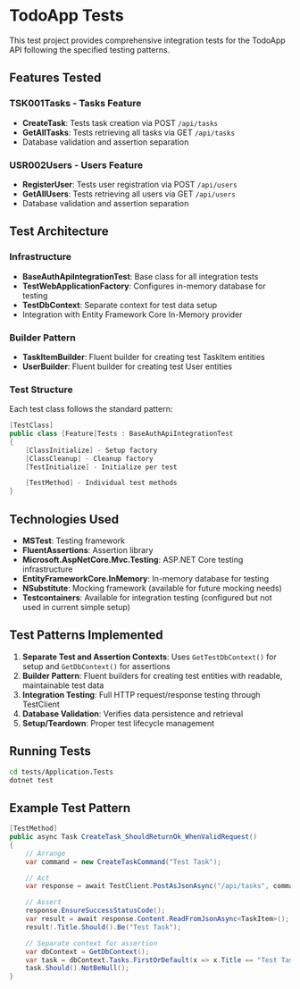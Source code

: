 # TodoApp Tests

This test project provides comprehensive integration tests for the TodoApp API following the specified testing patterns.

## Features Tested

### TSK001Tasks - Tasks Feature
- **CreateTask**: Tests task creation via POST `/api/tasks`
- **GetAllTasks**: Tests retrieving all tasks via GET `/api/tasks`
- Database validation and assertion separation

### USR002Users - Users Feature
- **RegisterUser**: Tests user registration via POST `/api/users`
- **GetAllUsers**: Tests retrieving all users via GET `/api/users`
- Database validation and assertion separation

## Test Architecture

### Infrastructure
- **BaseAuthApiIntegrationTest**: Base class for all integration tests
- **TestWebApplicationFactory**: Configures in-memory database for testing
- **TestDbContext**: Separate context for test data setup
- Integration with Entity Framework Core In-Memory provider

### Builder Pattern
- **TaskItemBuilder**: Fluent builder for creating test TaskItem entities
- **UserBuilder**: Fluent builder for creating test User entities

### Test Structure
Each test class follows the standard pattern:
```csharp
[TestClass]
public class [Feature]Tests : BaseAuthApiIntegrationTest
{
    [ClassInitialize] - Setup factory
    [ClassCleanup] - Cleanup factory
    [TestInitialize] - Initialize per test

    [TestMethod] - Individual test methods
}
```

## Technologies Used
- **MSTest**: Testing framework
- **FluentAssertions**: Assertion library
- **Microsoft.AspNetCore.Mvc.Testing**: ASP.NET Core testing infrastructure
- **EntityFrameworkCore.InMemory**: In-memory database for testing
- **NSubstitute**: Mocking framework (available for future mocking needs)
- **Testcontainers**: Available for integration testing (configured but not used in current simple setup)

## Test Patterns Implemented

1. **Separate Test and Assertion Contexts**: Uses `GetTestDbContext()` for setup and `GetDbContext()` for assertions
2. **Builder Pattern**: Fluent builders for creating test entities with readable, maintainable test data
3. **Integration Testing**: Full HTTP request/response testing through TestClient
4. **Database Validation**: Verifies data persistence and retrieval
5. **Setup/Teardown**: Proper test lifecycle management

## Running Tests

```bash
cd tests/Application.Tests
dotnet test
```

## Example Test Pattern

```csharp
[TestMethod]
public async Task CreateTask_ShouldReturnOk_WhenValidRequest()
{
    // Arrange
    var command = new CreateTaskCommand("Test Task");

    // Act
    var response = await TestClient.PostAsJsonAsync("/api/tasks", command);

    // Assert
    response.EnsureSuccessStatusCode();
    var result = await response.Content.ReadFromJsonAsync<TaskItem>();
    result!.Title.Should().Be("Test Task");

    // Separate context for assertion
    var dbContext = GetDbContext();
    var task = dbContext.Tasks.FirstOrDefault(x => x.Title == "Test Task");
    task.Should().NotBeNull();
}
```
